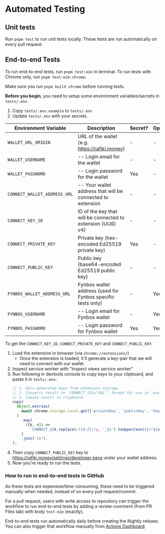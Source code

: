 # Automated Testing

## Unit tests

Run `pnpm test` to run unit tests locally. These tests are run automatically on every pull request.

## End-to-end Tests

To run end-to-end tests, run `pnpm test:e2e` in terminal. To run tests with Chrome only, run `pnpm test:e2e:chrome`.

Make sure you run `pnpm build chrome` before running tests.

**Before you begin**, you need to setup some environment variables/secrets in `tests/.env`.

1. Copy `tests/.env.example` to `tests/.env`
2. Update `tests/.env` with your secrets.

| Environment Variable         | Description                                                 | Secret? | Optional? |
| ---------------------------- | ----------------------------------------------------------- | ------- | --------- |
| `WALLET_URL_ORIGIN`          | URL of the wallet (e.g. https://rafiki.money)               | -       | -         |
| `WALLET_USERNAME`            | -- Login email for the wallet                               | -       | -         |
| `WALLET_PASSWORD`            | -- Login password for the wallet                            | Yes     | -         |
| `CONNECT_WALLET_ADDRESS_URL` | -- Your wallet address that will be connected to extension  | -       | -         |
| `CONNECT_KEY_ID`             | ID of the key that will be connected to extension (UUID v4) | -       | -         |
| `CONNECT_PRIVATE_KEY`        | Private key (hex-encoded Ed25519 private key)               | Yes     | -         |
| `CONNECT_PUBLIC_KEY`         | Public key (base64-encoded Ed25519 public key)              | -       | -         |
| `FYNBOS_WALLET_ADDRESS_URL`  | Fynbos wallet address (used for Fynbos specific tests only) | -       | Yes       |
| `FYNBOS_USERNAME`            | -- Login email for Fynbos wallet                            | -       | Yes       |
| `FYNBOS_PASSWORD`            | -- Login password for Fynbos wallet                         | Yes     | Yes       |

To get the `CONNECT_KEY_ID`, `CONNECT_PRIVATE_KEY` and `CONNECT_PUBLIC_KEY`:

1. Load the extension in browser (via `chrome://extensions/`)
   - Once the extension is loaded, it'll generate a key-pair that we will need to connect with our wallet.
1. Inspect service worker with "Inspect views service worker"
1. Run following in devtools console to copy keys to your clipboard, and paste it in `tests/.env`:
   ```js
   // 1. Gets generated keys from extension storage.
   // 2. Converts result to `CONNECT_{X}="VAL"` format for use in .env file.
   // 3. Copies result to clipboard.
   copy(
     Object.entries(
       await chrome.storage.local.get(['privateKey', 'publicKey', 'keyId']),
     )
       .map(
         ([k, v]) =>
           `CONNECT_${k.replace(/([A-Z])/g, '_$1').toUpperCase()}="${v}"`,
       )
       .join('\n'),
   );
   ```
1. Then copy `CONNECT_PUBLIC_KEY` key to https://rafiki.money/settings/developer-keys under your wallet address.
1. Now you're ready to run the tests.

### How to run in end-to-end tests in GitHub

As these tests are expensive/time-consuming, these need to be triggered manually when needed, instead of on every pull request/commit.

For a pull request, users with write access to repository can trigger the workflow to run end-to-end tests by adding a review-comment (from PR Files tab) with body `test-e2e` (exactly).

End-to-end tests run automatically daily before creating the Nightly release. You can also trigger that workflow manually from [Actions Dashboard](https://github.com/interledger/web-monetization-extension/actions/workflows/nightly-build.yaml).
